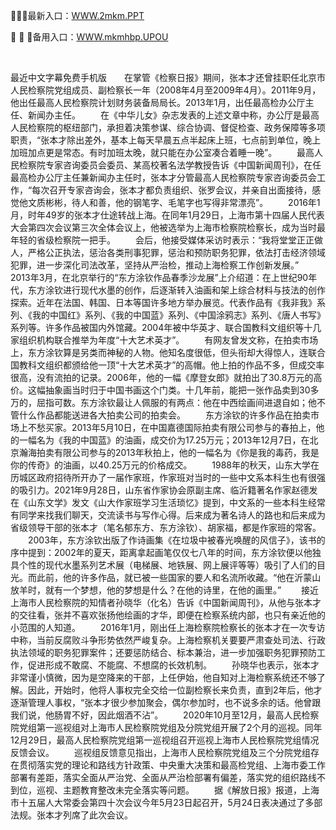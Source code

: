 <p>
	💍💍💍最新入口：<a href="http://www.baidu.com/link?url=6MA2SWnO3Raqke39an_0PUxosM6ZrUGzi1BN9tNnlPW&wd">WWW.2mkm.PPT</a> 
	<p>
		🚽
🚽
🚽备用入口：<a href="http://www.baidu.com/link?url=6MA2SWnO3Raqke39an_0PUxosM6ZrUGzi1BN9tNnlPW&wd">WWW.mkmhbp.UPOU</a> 
	</p>
	<p>
		<br />
	</p>
	<p>
		最近中文字幕免费手机版　　在掌管《检察日报》期间，张本才还曾挂职任北京市人民检察院党组成员、副检察长一年（2008年4月至2009年4月）。2011年9月，他出任最高人民检察院计划财务装备局局长。2013年1月，出任最高检办公厅主任、新闻办主任。
　　在《中华儿女》杂志发表的上述文章中称，办公厅是最高人民检察院的枢纽部门，承担着决策参谋、综合协调、督促检查、政务保障等多项职责，“张本才除出差外，基本上每天早晨五点半起床上班，七点前到单位，晚上加班加点更是常态。有时加班太晚，就只能在办公室凑合着睡一晚”。
　　最高人民检察院专家咨询委员会委员、某高校著名法学教授告诉《中国新闻周刊》，在任最高检办公厅主任兼新闻办主任时，张本才分管最高人民检察院专家咨询委员会工作，“每次召开专家咨询会，张本才都负责组织、张罗会议，并亲自出面接待，感觉他文质彬彬，待人和善，他的钢笔字、毛笔字也写得非常漂亮”。
　　2016年1月，时年49岁的张本才仕途转战上海。在同年1月29日，上海市第十四届人民代表大会第四次会议第三次全体会议上，他被选举为上海市检察院检察长，成为当时最年轻的省级检察院一把手。
　　会后，他接受媒体采访时表示：“我将堂堂正正做人，严格公正执法，惩治各类刑事犯罪，惩治和预防职务犯罪，依法打击经济领域犯罪，进一步深化司法改革，坚持从严治检，推动上海检察工作创新发展。”　
　　2013年3月，在北京举行的“东方涂钦作品春季沙龙展”上介绍道：在上世纪90年代，东方涂钦进行现代水墨的创作，后逐渐转入油画和架上综合材料与技法的创作探索。近年在法国、韩国、日本等国许多地方举办展览。代表作品有《我非我》系列、《我的中国红》系列、《我的中国蓝》系列、《中国涂鸦志》系列、《唐人书写》系列等。许多作品被国内外馆藏。2004年被中华英才、联合国教科文组织等十几家组织机构联合推举为年度“十大艺术英才”。
　　有网友曾发文称，在拍卖市场上，东方涂钦算是另类而神秘的人物。他知名度很低，但头衔却大得惊人，连联合国教科文组织都颁给他一顶“十大艺术英才”的高帽。他上拍的作品不多，但成交率很高，没有流拍的记录。2006年，他的一幅《摩登女郎》就拍出了30.8万元的高价。这幅抽象画当时归于中国书画这个门类。十几年前，能把一张作品卖到30多万的，屈指可数。东方涂钦最让人佩服的有两点：他在中西绘画间进退自如；他不管什么作品都能送进各大拍卖公司的拍卖会。
　　东方涂钦的许多作品在拍卖市场上不愁买家。2013年5月10日，在中国嘉德国际拍卖有限公司参与的春拍上，他的一幅名为《我的中国蓝》的油画，成交价为17.25万元；2013年12月7日，在北京瀚海拍卖有限公司参与的2013年秋拍上，他的一幅名为《你是我的毒药，我是你的传奇》的油画，以40.25万元的价格成交。
　　1988年的秋天，山东大学在历城区政府招待所开办了一届作家班，作家班对当时的一些中文系本科生也有很强的吸引力。2021年9月28日，山东省作家协会原副主席、临沂籍著名作家赵德发在《山东文学》发文《山大作家班学习生活琐忆》提到，中文系的一些本科生经常有同学来找我们聊天，交流读书与写作心得。后来成为著名诗人的路也和后来成为省级领导干部的张本才（笔名郁东方、东方涂钦）、胡家福，都是作家班的常客。
　　2003年，东方涂钦出版了作诗画集《在垃圾中被春光唤醒的风信子》，该书的序中提到：2002年的夏天，距离拿起画笔仅仅七八年的时间，东方涂钦便以他独具个性的现代水墨系列艺术展（电梯展、地铁展、网上展评等等）吸引了人们的目光。而此前，他的许多作品，就已被一些国家的要人和名流所收藏。“他在沂蒙山放羊时，就有一个梦想，他的梦想是什么？在他的诗里，在他的画里。”
　　接近上海市人民检察院的知情者孙晓华（化名）告诉《中国新闻周刊》，从他与张本才的交往看，张并不喜欢张扬他绘画的才华，即便在检察系统内部，也只有亲近他的小范围的人知道。
　　2016年1月，刚出任上海检察院检察长的张本才在一次专访中称，当前反腐败斗争形势依然严峻复杂。上海检察机关要要严肃查处司法、行政执法领域的职务犯罪案件；还要惩防结合、标本兼治，进一步加强职务犯罪预防工作，促进形成不敢腐、不能腐、不想腐的长效机制。
　　孙晓华也表示，张本才非常谨小慎微，因为是空降来的干部，上任伊始，他自知对上海检察系统还不够了解。因此，开始时，他将人事权完全交给一位副检察长来负责，直到2年后，他才逐渐管理人事权，“张本才很少参加聚会，偶尔参加时，也不说多余的话。他曾跟我们说，他肠胃不好，因此烟酒不沾”。
　　2020年10月至12月，最高人民检察院党组第一巡视组对上海市人民检察院党组及分院党组开展了2个月的巡视。同年12月29日，最高人民检察院党组第一巡视组召开巡视上海市人民检察院党组情况反馈会议。
　　巡视组反馈意见指出，上海市人民检察院党组及三个分院党组存在贯彻落实党的理论和路线方针政策、中央重大决策和最高检党组、上海市委工作部署有差距，落实全面从严治党、全面从严治检部署有偏差，落实党的组织路线不到位，巡视、主题教育整改未完全落实等问题。
　　据《解放日报》报道，上海市十五届人大常委会第四十次会议今年5月23日起召开，5月24日表决通过了多部法规。张本才列席了此次会议。
	</p>
